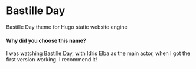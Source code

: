 # Bastille Day

Bastille Day theme for Hugo static website engine

#### Why did you choose this name?

I was watching [Bastille Day](http://www.imdb.com/title/tt2368619/), with Idris Elba as the main actor, when I got the first version working. I recommend it!
